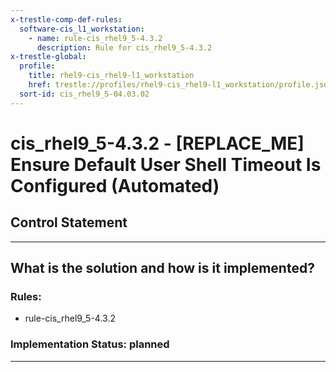 ```yaml
---
x-trestle-comp-def-rules:
  software-cis_l1_workstation:
    - name: rule-cis_rhel9_5-4.3.2
      description: Rule for cis_rhel9_5-4.3.2
x-trestle-global:
  profile:
    title: rhel9-cis_rhel9-l1_workstation
    href: trestle://profiles/rhel9-cis_rhel9-l1_workstation/profile.json
  sort-id: cis_rhel9_5-04.03.02
---
```


# cis_rhel9_5-4.3.2 - \[REPLACE_ME\] Ensure Default User Shell Timeout Is Configured (Automated)

## Control Statement

______________________________________________________________________

## What is the solution and how is it implemented?

<!-- For implementation status enter one of: implemented, partial, planned, alternative, not-applicable -->

<!-- Note that the list of rules under ### Rules: is read-only and changes will not be captured after assembly to JSON -->

<!-- Add control implementation description here for control: cis_rhel9_5-4.3.2 -->

### Rules:

  - rule-cis_rhel9_5-4.3.2

### Implementation Status: planned

______________________________________________________________________
